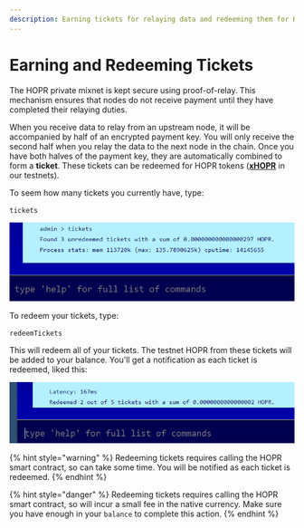 ```yaml
---
description: Earning tickets for relaying data and redeeming them for HOPR
---
```


# Earning and Redeeming Tickets

The HOPR private mixnet is kept secure using proof-of-relay. This mechanism ensures that nodes do not receive payment until they have completed their relaying duties.

When you receive data to relay from an upstream node, it will be accompanied by half of an encrypted payment key. You will only receive the second half when you relay the data to the next node in the chain. Once you have both halves of the payment key, they are automatically combined to form a **ticket**. These tickets can be redeemed for HOPR tokens \([**xHOPR**](../core-concepts/tokens/hopr-tokens.md) in our testnets\).

To seem how many tickets you currently have, type:

```text
tickets
```

![](../.gitbook/assets/avado-tickets%20%281%29%20%281%29%20%281%29%20%281%29%20%281%29%20%281%29%20%281%29.png)

To redeem your tickets, type:

```text
redeemTickets
```

This will redeem all of your tickets. The testnet HOPR from these tickets will be added to your balance. You'll get a notification as each ticket is redeemed, liked this:

![](../.gitbook/assets/avado-redeeming-tickets%20%281%29%20%281%29%20%281%29%20%281%29%20%281%29%20%281%29%20%281%29.png)

{% hint style="warning" %}
Redeeming tickets requires calling the HOPR smart contract, so can take some time. You will be notified as each ticket is redeemed.
{% endhint %}

{% hint style="danger" %}
Redeeming tickets requires calling the HOPR smart contract, so will incur a small fee in the native currency. Make sure you have enough in your `balance` to complete this action.
{% endhint %}

